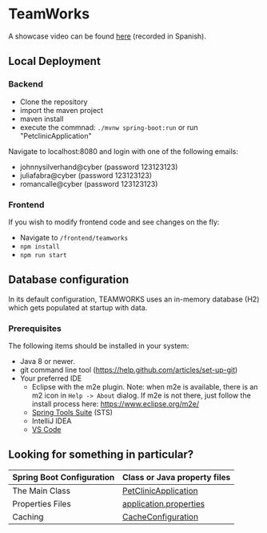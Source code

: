 # TeamWorks

A showcase video can be found [here](https://youtu.be/g9Iu-Cj1-e0) (recorded in Spanish).

## Local Deployment
### Backend

- Clone the repository 
- import the maven project
- maven install
- execute the commnad: `./mvnw spring-boot:run` or run "PetclinicApplication"

Navigate to localhost:8080 and login with one of the following emails:
- johnnysilverhand@cyber (password 123123123)
- juliafabra@cyber (password 123123123)
- romancalle@cyber (password 123123123)

### Frontend
If you wish to modify frontend code and see changes on the fly:
- Navigate to `/frontend/teamworks`
- `npm install`
- `npm run start`

## Database configuration

In its default configuration, TEAMWORKS uses an in-memory database (H2) which
gets populated at startup with data. 


### Prerequisites
The following items should be installed in your system:
* Java 8 or newer.
* git command line tool (https://help.github.com/articles/set-up-git)
* Your preferred IDE 
  * Eclipse with the m2e plugin. Note: when m2e is available, there is an m2 icon in `Help -> About` dialog. If m2e is
  not there, just follow the install process here: https://www.eclipse.org/m2e/
  * [Spring Tools Suite](https://spring.io/tools) (STS)
  * IntelliJ IDEA
  * [VS Code](https://code.visualstudio.com)

## Looking for something in particular?

|Spring Boot Configuration | Class or Java property files  |
|--------------------------|---|
|The Main Class | [PetClinicApplication](https://github.com/gii-is-DP1/spring-petclinic/blob/master/src/main/java/org/springframework/samples/petclinic/PetClinicApplication.java) |
|Properties Files | [application.properties](https://github.com/gii-is-DP1/spring-petclinic/blob/master/src/main/resources) |
|Caching | [CacheConfiguration](https://github.com/gii-is-DP1/spring-petclinic/blob/master/src/main/java/org/springframework/samples/petclinic/system/CacheConfiguration.java) |
